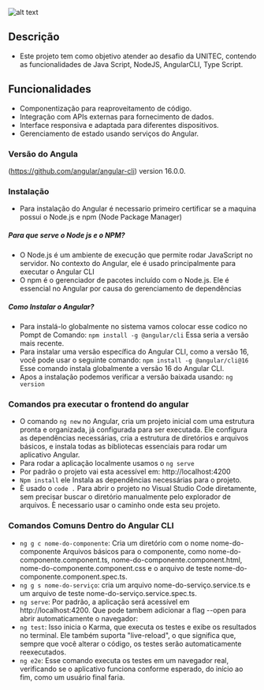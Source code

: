 ![alt text](https://pluspng.com/img-png/angular-logo-png-javascript-logo-png-img-500-500-free-transparent-angular-900x500.jpg)

## Descrição 

- Este projeto tem como objetivo atender ao desafio da UNITEC, contendo as funcionalidades de Java Script, NodeJS, AngularCLI, Type Script.

## Funcionalidades
 - Componentização para reaproveitamento de código.
 - Integração com APIs externas para fornecimento de dados.
 - Interface responsiva e adaptada para diferentes dispositivos.
 - Gerenciamento de estado usando serviços do Angular.

### Versão do Angula
(https://github.com/angular/angular-cli) version 16.0.0.

### Instalação
- Para instalação do Angular é necessario primeiro certificar se a maquina possui o Node.js e npm (Node Package Manager)
##### Para que serve o Node js e o NPM? 
- O Node.js é um ambiente de execução que permite rodar JavaScript no servidor. No contexto do Angular, ele é usado principalmente para executar o Angular CLI 
- O npm é o gerenciador de pacotes incluído com o Node.js. Ele é essencial no Angular por causa do gerenciamento de dependências
##### Como Instalar o Angular?
- Para instalá-lo globalmente no sistema vamos colocar esse codico no Pompt de Comando:
`npm install -g @angular/cli` Essa seria a versão mais recente.
- Para instalar uma versão específica do Angular CLI, como a versão 16, você pode usar o seguinte comando: `npm install -g @angular/cli@16`
Esse comando instala globalmente a versão 16 do Angular CLI.
- Apos a instalação podemos verificar a versão baixada usando: `ng version`


### Comandos pra executar o frontend do angular

 - O comando `ng new` no Angular, cria um projeto inicial com uma estrutura pronta e organizada, já configurada para ser executada. Ele configura as dependências necessárias, cria a estrutura de diretórios e arquivos básicos, e instala todas as bibliotecas essenciais para rodar um aplicativo Angular.
 - Para rodar a aplicação localmente usamos o `ng serve`
 - Por padrão o projeto vai esta acessível em: http://localhost:4200
 - `Npm install` ele Instala as dependências necessárias para o projeto. 
 - È usado o  `code .` Para abrir o projeto no Visual Studio Code diretamente, sem precisar buscar o diretório manualmente pelo explorador de arquivos. È necessario usar o caminho onde esta seu projeto.

 ### Comandos Comuns Dentro do Angular CLI
 - `ng g c nome-do-componente`: Cria um diretório com o nome nome-do-componente Arquivos básicos para o componente, como nome-do-componente.component.ts, nome-do-componente.component.html, nome-do-componente.component.css e o arquivo de teste nome-do-componente.component.spec.ts.
 - `ng g s nome-do-serviço`: cria um arquivo nome-do-serviço.service.ts e um arquivo de teste nome-do-serviço.service.spec.ts.
 - `ng serve`: Por padrão, a aplicação será acessível em http://localhost:4200. Que pode tambem adicionar a flag --open para abrir automaticamente o navegador:
 - `ng test`: Isso inicia o Karma, que executa os testes e exibe os resultados no terminal. Ele também suporta "live-reload", o que significa que, sempre que você alterar o código, os testes serão automaticamente reexecutados.
 - `ng e2e`: Esse comando executa os testes em um navegador real, verificando se o aplicativo funciona conforme esperado, do início ao fim, como um usuário final faria.






 




 
